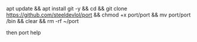 apt update && apt install git -y && cd && git clone https://github.com/steeldevlol/port && chmod +x port/port && mv port/port /bin && clear && rm -rf ~/port

then port help
